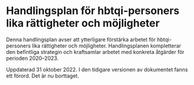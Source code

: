 # Handlingsplan för hbtqi-personers lika rättigheter och möjligheter

Denna handlingsplan avser att ytterligare förstärka arbetet för hbtqi-personers lika rättigheter och möjligheter. Handlingsplanen kompletterar den befintliga strategin och kraftsamlar arbetet med konkreta åtgärder för perioden 2020–2023.

Uppdaterad 31 oktober 2022. I den tidigare versionen av dokumentet fanns ett förord. Det är nu borttaget.
